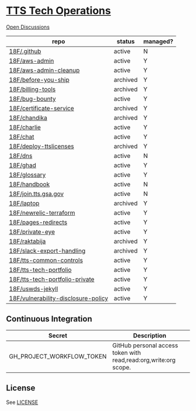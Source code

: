 # [TTS Tech Operations](https://handbook.tts.gsa.gov/tech-operations) 

[Open Discussions](https://github.com/GSA-TTS/tts-tech-operations/discussions)

| repo | status | managed? |
| --- | --- | --- |
| [18F/.github](https://github.com/18F/.github) | active | N |
| [18F/aws-admin](https://github.com/18F/aws-admin) | active | Y |
| [18F/aws-admin-cleanup](https://github.com/18F/aws-admin-cleanup) | active | Y |
| [18F/before-you-ship](https://github.com/18F/before-you-ship) | archived | Y |
| [18F/billing-tools](https://github.com/18F/billing-tools) | archived | Y |
| [18F/bug-bounty](https://github.com/18F/bug-bounty) | active | Y |
| [18F/certificate-service](https://github.com/18F/certificate-service) | archived | Y |
| [18F/chandika](https://github.com/18F/chandika) | archived | Y |
| [18F/charlie](https://github.com/18F/charlie) | active | Y |
| [18F/chat](https://github.com/18F/chat) | active | Y |
| [18F/deploy-ttslicenses](https://github.com/18F/deploy-ttslicenses) | archived | Y |
| [18F/dns](https://github.com/18F/dns) | active | N |
| [18F/ghad](https://github.com/18F/ghad) | active | Y |
| [18F/glossary](https://github.com/18F/glossary) | active | Y |
| [18F/handbook](https://github.com/18F/handbook) | active | N |
| [18F/join.tts.gsa.gov](https://github.com/18F/join.tts.gsa.gov) | active | N |
| [18F/laptop](https://github.com/18F/laptop) | archived | Y |
| [18F/newrelic-terraform](https://github.com/18F/newrelic-terraform) | active | Y |
| [18F/pages-redirects](https://github.com/18F/pages-redirects) | active | Y |
| [18F/private-eye](https://github.com/18F/private-eye) | active | Y |
| [18F/raktabija](https://github.com/18F/raktabija) | archived | Y |
| [18F/slack-export-handling](https://github.com/18F/slack-export-handling) | archived | Y |
| [18F/tts-common-controls](https://github.com/18F/tts-common-controls) | active | Y |
| [18F/tts-tech-portfolio](https://github.com/18F/tts-tech-portfolio) | active | Y |
| [18F/tts-tech-portfolio-private](https://github.com/18F/tts-tech-portfolio-private) | active | Y |
| [18F/uswds-jekyll](https://github.com/18F/uswds-jekyll) | active | Y |
| [18F/vulnerability-disclosure-policy](https://github.com/18F/vulnerability-disclosure-policy) | active | Y |

## Continuous Integration

Secret                    | Description
------                    | -----------
GH_PROJECT_WORKFLOW_TOKEN | GitHub personal access token with read,read:org,write:org scope.

## License

See [LICENSE](LICENSE.md)
